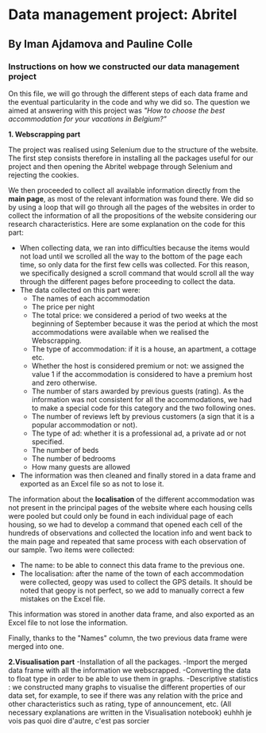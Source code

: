 # Data management project: Abritel
## By Iman Ajdamova and Pauline Colle
### Instructions on how we constructed our data management project 
On this file, we will go through the different steps of each data frame and the eventual particularity in the code and why we did so. The question we aimed at answering with this project was *"How to choose the best accommodation for your vacations in Belgium?"*

**1. Webscrapping part**

The project was realised using Selenium due to the structure of the website. The first step consists therefore in installing all the packages useful for our project and then opening the Abritel webpage through Selenium and rejecting the cookies.

We then proceeded to collect all available information directly from the **main page**, as most of the relevant information was found there. We did so by using a loop that will go through all the pages of the websites in order to collect the information of all the propositions of the website considering our research characteristics. Here are some explanation on the code for this part: 
- When collecting data, we ran into difficulties because the items would not load until we scrolled all the way to the bottom of the page each time, so only data for the first few cells was collected. For this reason, we specifically designed a scroll command that would scroll all the way through the different pages before proceeding to collect the data. 
- The data collected on this part were: 
    - The names of each accommodation
    - The price per night
    - The total price: we considered a period of two weeks at the beginning of September because it was the period at which the most accommodations were available when we realised the Webscrapping.
    - The type of accommodation: if it is a house, an apartment, a cottage etc.
    - Whether the host is considered premium or not: we assigned the value 1 if the accommodation is considered to have a premium host and zero otherwise.
    - The number of stars awarded by previous guests (rating). As the information was not consistent for all the accommodations, we had to make a special code for this category and the two following ones. 
    - The number of reviews left by previous customers (a sign that it is a popular accommodation or not).
    - The type of ad: whether it is a professional ad, a private ad or not specified.
    - The number of beds
    - The number of bedrooms
    - How many guests are allowed
- The information was then cleaned and finally stored in a data frame and exported as an Excel file so as not to lose it. 

The information about the **localisation** of the different accommodation was  not present in the principal pages of the website where each housing cells were pooled but could only be found in each individual page of each housing, so we had to develop a command that opened each cell of the hundreds of observations and collected the location info and went back to the main page and repeated that same process with each observation of our sample. Two items were collected:
- The name: to be able to connect this data frame to the previous one.
- The localisation: after the name of the town of each accommodation were collected, geopy was used to collect the GPS details. It should be noted that geopy is not perfect, so we add to manually correct a few mistakes on the Excel file.

This information was stored in another data frame, and also exported as an Excel file to not lose the information. 

Finally, thanks to the "Names" column, the two previous data frame were merged into one.

**2.Visualisation part**
    -Installation of all the packages.
    -Import the merged data frame with all the information we webscrapped.
    -Converting the data to float type in order to be able to use them in graphs.
    -Descriptive statistics : we constructed many graphs to visualise the different properties of our data set, for example, to see if there was any relation with the price and other characteristics such as rating, type of announcement, etc. (All necessary explanations are written in the Visualisation notebook)
    euhhh je vois pas quoi dire d'autre, c'est pas sorcier
    
